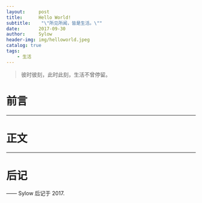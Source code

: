 ```yaml
---
layout:     post
title:      Hello World!
subtitle:    "\"所见所闻，皆是生活。\""
date:       2017-09-30
author:     Sylow
header-img: img/helloworld.jpeg
catalog: true
tags:
    - 生活
---
```


> 彼时彼刻，此时此刻，生活不曾停留。


# 前言
---

# 正文



---


# 后记


—— Sylow 后记于 2017.


